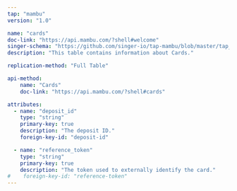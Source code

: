 ```yaml
---
tap: "mambu"
version: "1.0"

name: "cards"
doc-link: "https://api.mambu.com/?shell#welcome"
singer-schema: "https://github.com/singer-io/tap-mambu/blob/master/tap_mambu/schemas/cards.json"
description: "This table contains information about Cards."

replication-method: "Full Table"

api-method:
    name: "Cards"
    doc-link: "https://api.mambu.com/?shell#cards"

attributes:
  - name: "deposit_id"
    type: "string"
    primary-key: true
    description: "The deposit ID."
    foreign-key-id: "deposit-id"

  - name: "reference_token"
    type: "string"
    primary-key: true
    description: "The token used to externally identify the card."
#    foreign-key-id: "reference-token"
---
```

